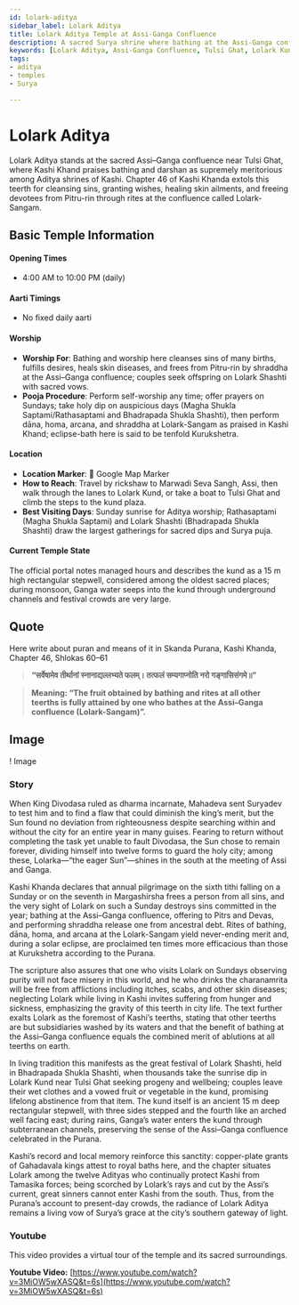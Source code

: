 ```yaml
---
id: lolark-aditya
sidebar_label: Lolark Aditya
title: Lolark Aditya Temple at Assi-Ganga Confluence
description: A sacred Surya shrine where bathing at the Assi-Ganga confluence cleanses sins, fulfills wishes, and heals skin ailments, as praised in Kashi Khand.
keywords: [Lolark Aditya, Assi-Ganga Confluence, Tulsi Ghat, Lolark Kund, Surya shrine, Lolark Shashti, Kashi Khand]
tags:
- aditya
- temples
- Surya

---
```

# Lolark Aditya

Lolark Aditya stands at the sacred Assi–Ganga confluence near Tulsi Ghat, where Kashi Khand praises bathing and darshan as supremely meritorious among Aditya shrines of Kashi. Chapter 46 of Kashi Khanda extols this teerth for cleansing sins, granting wishes, healing skin ailments, and freeing devotees from Pitru-rin through rites at the confluence called Lolark-Sangam.

## Basic Temple Information

#### Opening Times
* 4:00 AM to 10:00 PM (daily)

#### Aarti Timings
* No fixed daily aarti

#### Worship
* **Worship For**: Bathing and worship here cleanses sins of many births, fulfills desires, heals skin diseases, and frees from Pitru-rin by shraddha at the Assi–Ganga confluence; couples seek offspring on Lolark Shashti with sacred vows.
* **Pooja Procedure**: Perform self-worship any time; offer prayers on Sundays; take holy dip on auspicious days (Magha Shukla Saptami/Rathasaptami and Bhadrapada Shukla Shashti), then perform dāna, homa, arcana, and shraddha at Lolark-Sangam as praised in Kashi Khand; eclipse-bath here is said to be tenfold Kurukshetra.

#### Location
* **Location Marker**: 📍 Google Map Marker
* **How to Reach**: Travel by rickshaw to Marwadi Seva Sangh, Assi, then walk through the lanes to Lolark Kund, or take a boat to Tulsi Ghat and climb the steps to the kund plaza.
* **Best Visiting Days**: Sunday sunrise for Aditya worship; Rathasaptami (Magha Shukla Saptami) and Lolark Shashti (Bhadrapada Shukla Shashti) draw the largest gatherings for sacred dips and Surya puja.

#### Current Temple State
The official portal notes managed hours and describes the kund as a 15 m high rectangular stepwell, considered among the oldest sacred places; during monsoon, Ganga water seeps into the kund through underground channels and festival crowds are very large.


## Quote
Here write about puran and means of it in Skanda Purana, Kashi Khanda, Chapter 46, Shlokas 60–61

> **“सर्वेषामेव तीर्थानां स्नानाद्यल्लभ्यते फलम्। तत्फलं सम्यगाप्नोति नरो गङ्गासिसंगमे॥”**

> **Meaning: “The fruit obtained by bathing and rites at all other teerths is fully attained by one who bathes at the Assi–Ganga confluence (Lolark-Sangam)”.**

## Image 

! Image

### Story

When King Divodasa ruled as dharma incarnate, Mahadeva sent Suryadev to test him and to find a flaw that could diminish the king’s merit, but the Sun found no deviation from righteousness despite searching within and without the city for an entire year in many guises. Fearing to return without completing the task yet unable to fault Divodasa, the Sun chose to remain forever, dividing himself into twelve forms to guard the holy city; among these, Lolarka—“the eager Sun”—shines in the south at the meeting of Assi and Ganga.

Kashi Khanda declares that annual pilgrimage on the sixth tithi falling on a Sunday or on the seventh in Margashirsha frees a person from all sins, and the very sight of Lolark on such a Sunday destroys sins committed in the year; bathing at the Assi–Ganga confluence, offering to Pitrs and Devas, and performing shraddha release one from ancestral debt. Rites of bathing, dāna, homa, and arcana at the Lolark-Sangam yield never-ending merit and, during a solar eclipse, are proclaimed ten times more efficacious than those at Kurukshetra according to the Purana.

The scripture also assures that one who visits Lolark on Sundays observing purity will not face misery in this world, and he who drinks the charanamrita will be free from afflictions including itches, scabs, and other skin diseases; neglecting Lolark while living in Kashi invites suffering from hunger and sickness, emphasizing the gravity of this teerth in city life. The text further exalts Lolark as the foremost of Kashi’s teerths, stating that other teerths are but subsidiaries washed by its waters and that the benefit of bathing at the Assi–Ganga confluence equals the combined merit of ablutions at all teerths on earth.

In living tradition this manifests as the great festival of Lolark Shashti, held in Bhadrapada Shukla Shashti, when thousands take the sunrise dip in Lolark Kund near Tulsi Ghat seeking progeny and wellbeing; couples leave their wet clothes and a vowed fruit or vegetable in the kund, promising lifelong abstinence from that item. The kund itself is an ancient 15 m deep rectangular stepwell, with three sides stepped and the fourth like an arched well facing east; during rains, Ganga’s water enters the kund through subterranean channels, preserving the sense of the Assi–Ganga confluence celebrated in the Purana.

Kashi’s record and local memory reinforce this sanctity: copper-plate grants of Gahadavala kings attest to royal baths here, and the chapter situates Lolark among the twelve Adityas who continually protect Kashi from Tamasika forces; being scorched by Lolark’s rays and cut by the Assi’s current, great sinners cannot enter Kashi from the south. Thus, from the Purana’s account to present-day crowds, the radiance of Lolark Aditya remains a living vow of Surya’s grace at the city’s southern gateway of light.

### Youtube

This video provides a virtual tour of the temple and its sacred surroundings.

**Youtube Video:** [https://www.youtube.com/watch?v=3MiOW5wXASQ&t=6s](https://www.youtube.com/watch?v=3MiOW5wXASQ&t=6s)